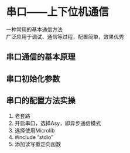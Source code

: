 # 串口——上下位机通信
一种常用的基本通信方法   
广泛应用于调试、通信等过程，配置简单，效果优秀
## 串口通信的基本原理

## 串口初始化参数

## 串口的配置方法实操
1. 老套路
2. 开启串口，选择Asy，即异步通信模式
3. 选择使用Microlib
4. #include “stdio”
5. 添加读写重定向函数